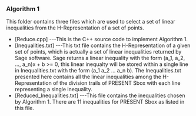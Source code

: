 ### Algorithm 1

This folder contains three files which are used to select a set of linear inequalities from the H-Representation of a set of points. 
* [Reduce.cpp] ---This is the C++ source code to implement Algorithm 1.
* [Inequalities.txt] ---This txt file contains the H-Representation of a given set of points, which is actually a set of linear inequalities returned by Sage software. Sage returns a linear inequality with the form (a_1, a_2, ..., a_n)x + b >= 0, this linear inequalty will be stored within a single line in Inequalities.txt with the form (a_1  a_2  ... a_n  b). The Inequalities.txt presented here contains all the linear inequalities among the H-Representation of the division trails of PRESENT Sbox with each line representing a single inequality.
* [Reduced_Inequalities.txt] ---This file contains the inequalities chosen by Algorithm 1. There are 11 inequalities for PRESENT Sbox as listed in this file.